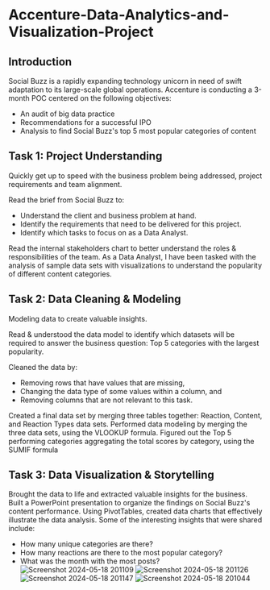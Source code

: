 # Accenture-Data-Analytics-and-Visualization-Project

## Introduction
Social Buzz is a rapidly expanding technology unicorn in need of swift adaptation to its large-scale global operations.
Accenture is conducting a 3-month POC centered on the following objectives:
+ An audit of big data practice
+ Recommendations for a successful IPO
+ Analysis to find Social Buzz's top 5 most popular categories of content

## Task 1: Project Understanding
Quickly get up to speed with the business problem being addressed, project requirements and team alignment.

Read the brief from Social Buzz to:
+ Understand the client and business problem at hand.
+ Identify the requirements that need to be delivered for this project.
+ Identify which tasks to focus on as a Data Analyst.

Read the internal stakeholders chart to better understand the roles & responsibilities of the team.
As a Data Analyst, I have been tasked with the analysis of sample data sets with visualizations to understand the popularity of different content categories.


## Task 2: Data Cleaning & Modeling
Modeling data to create valuable insights.

Read & understood the data model to identify which datasets will be required to answer the business question: 
Top 5 categories with the largest popularity.

Cleaned the data by:
+ Removing rows that have values that are missing,
+ Changing the data type of some values within a column, and
+ Removing columns that are not relevant to this task.

Created a final data set by merging three tables together: Reaction, Content, and Reaction Types data sets.
Performed data modeling by merging the three data sets, using the VLOOKUP formula.
Figured out the Top 5 performing categories aggregating the total scores by category, using the SUMIF formula

## Task 3: Data Visualization & Storytelling
Brought the data to life and extracted valuable insights for the business. Built a PowerPoint presentation to organize the findings on Social Buzz's content performance. Using PivotTables, created data charts that effectively illustrate the data analysis.
Some of the interesting insights that were shared include:

+ How many unique categories are there?
+ How many reactions are there to the most popular category?
+ What was the month with the most posts?
![Screenshot 2024-05-18 201109](https://github.com/mdilshad7478/PWC---Virtual-Internship-/assets/157358118/ad77d9c9-318c-482f-97df-58a568fc76bb)
![Screenshot 2024-05-18 201126](https://github.com/mdilshad7478/PWC---Virtual-Internship-/assets/157358118/ac077fa3-9ffc-4bf9-8dea-f535e286de59)
![Screenshot 2024-05-18 201147](https://github.com/mdilshad7478/PWC---Virtual-Internship-/assets/157358118/ebca040c-c317-488e-be03-9aa0f34c1e4c)
![Screenshot 2024-05-18 201044](https://github.com/mdilshad7478/PWC---Virtual-Internship-/assets/157358118/3b301015-d98b-464e-b1ea-cee35eeddb6d)

